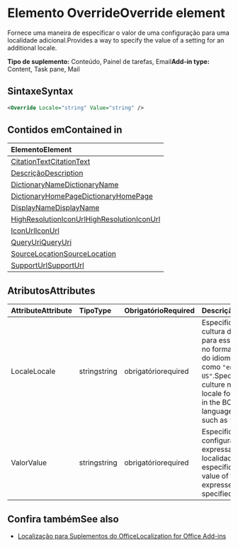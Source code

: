 # <a name="override-element"></a><span data-ttu-id="0b79e-101">Elemento Override</span><span class="sxs-lookup"><span data-stu-id="0b79e-101">Override element</span></span>

<span data-ttu-id="0b79e-102">Fornece uma maneira de especificar o valor de uma configuração para uma localidade adicional.</span><span class="sxs-lookup"><span data-stu-id="0b79e-102">Provides a way to specify the value of a setting for an additional locale.</span></span>

<span data-ttu-id="0b79e-103">**Tipo de suplemento:** Conteúdo, Painel de tarefas, Email</span><span class="sxs-lookup"><span data-stu-id="0b79e-103">**Add-in type:** Content, Task pane, Mail</span></span>

## <a name="syntax"></a><span data-ttu-id="0b79e-104">Sintaxe</span><span class="sxs-lookup"><span data-stu-id="0b79e-104">Syntax</span></span>

```XML
<Override Locale="string" Value="string" />
```

## <a name="contained-in"></a><span data-ttu-id="0b79e-105">Contidos em</span><span class="sxs-lookup"><span data-stu-id="0b79e-105">Contained in</span></span>

|<span data-ttu-id="0b79e-106">**Elemento**</span><span class="sxs-lookup"><span data-stu-id="0b79e-106">**Element**</span></span>|
|:-----|
|[<span data-ttu-id="0b79e-107">CitationText</span><span class="sxs-lookup"><span data-stu-id="0b79e-107">CitationText</span></span>](citationtext.md)|
|[<span data-ttu-id="0b79e-108">Descrição</span><span class="sxs-lookup"><span data-stu-id="0b79e-108">Description</span></span>](description.md)|
|[<span data-ttu-id="0b79e-109">DictionaryName</span><span class="sxs-lookup"><span data-stu-id="0b79e-109">DictionaryName</span></span>](dictionaryname.md)|
|[<span data-ttu-id="0b79e-110">DictionaryHomePage</span><span class="sxs-lookup"><span data-stu-id="0b79e-110">DictionaryHomePage</span></span>](dictionaryhomepage.md)|
|[<span data-ttu-id="0b79e-111">DisplayName</span><span class="sxs-lookup"><span data-stu-id="0b79e-111">DisplayName</span></span>](displayname.md)|
|[<span data-ttu-id="0b79e-112">HighResolutionIconUrl</span><span class="sxs-lookup"><span data-stu-id="0b79e-112">HighResolutionIconUrl</span></span>](highresolutioniconurl.md)|
|[<span data-ttu-id="0b79e-113">IconUrl</span><span class="sxs-lookup"><span data-stu-id="0b79e-113">IconUrl</span></span>](iconurl.md)|
|[<span data-ttu-id="0b79e-114">QueryUri</span><span class="sxs-lookup"><span data-stu-id="0b79e-114">QueryUri</span></span>](queryuri.md)|
|[<span data-ttu-id="0b79e-115">SourceLocation</span><span class="sxs-lookup"><span data-stu-id="0b79e-115">SourceLocation</span></span>](sourcelocation.md)|
|[<span data-ttu-id="0b79e-116">SupportUrl</span><span class="sxs-lookup"><span data-stu-id="0b79e-116">SupportUrl</span></span>](supporturl.md)|

## <a name="attributes"></a><span data-ttu-id="0b79e-117">Atributos</span><span class="sxs-lookup"><span data-stu-id="0b79e-117">Attributes</span></span>

|<span data-ttu-id="0b79e-118">**Attribute**</span><span class="sxs-lookup"><span data-stu-id="0b79e-118">**Attribute**</span></span>|<span data-ttu-id="0b79e-119">**Tipo**</span><span class="sxs-lookup"><span data-stu-id="0b79e-119">**Type**</span></span>|<span data-ttu-id="0b79e-120">**Obrigatório**</span><span class="sxs-lookup"><span data-stu-id="0b79e-120">**Required**</span></span>|<span data-ttu-id="0b79e-121">**Descrição**</span><span class="sxs-lookup"><span data-stu-id="0b79e-121">**Description**</span></span>|
|:-----|:-----|:-----|:-----|
|<span data-ttu-id="0b79e-122">Locale</span><span class="sxs-lookup"><span data-stu-id="0b79e-122">Locale</span></span>|<span data-ttu-id="0b79e-123">string</span><span class="sxs-lookup"><span data-stu-id="0b79e-123">string</span></span>|<span data-ttu-id="0b79e-124">obrigatório</span><span class="sxs-lookup"><span data-stu-id="0b79e-124">required</span></span>|<span data-ttu-id="0b79e-125">Especifica o nome da cultura da localidade para essa substituição no formato de marca do idioma BCP 47, como `"en-US"`.</span><span class="sxs-lookup"><span data-stu-id="0b79e-125">Specifies the culture name of the locale for this override in the BCP 47 language tag format, such as  `"en-US"`.</span></span>|
|<span data-ttu-id="0b79e-126">Valor</span><span class="sxs-lookup"><span data-stu-id="0b79e-126">Value</span></span>|<span data-ttu-id="0b79e-127">string</span><span class="sxs-lookup"><span data-stu-id="0b79e-127">string</span></span>|<span data-ttu-id="0b79e-128">obrigatório</span><span class="sxs-lookup"><span data-stu-id="0b79e-128">required</span></span>|<span data-ttu-id="0b79e-129">Especifica o valor da configuração expressa para a localidade especificada.</span><span class="sxs-lookup"><span data-stu-id="0b79e-129">Specifies value of the setting expressed for the specified locale.</span></span>|

## <a name="see-also"></a><span data-ttu-id="0b79e-130">Confira também</span><span class="sxs-lookup"><span data-stu-id="0b79e-130">See also</span></span>

- [<span data-ttu-id="0b79e-131">Localização para Suplementos do Office</span><span class="sxs-lookup"><span data-stu-id="0b79e-131">Localization for Office Add-ins</span></span>](https://docs.microsoft.com/office/dev/add-ins/develop/localization)
    

